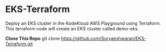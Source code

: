 # EKS-Terraform
Deploy an EKS cluster in the KodeKloud AWS Playground using Terraform.
This terraform code will create an EKS cluster called demo-eks.

**Clone This Repo**
git clone https://github.com/Suryaeshwaran/EKS-Terraform.git


